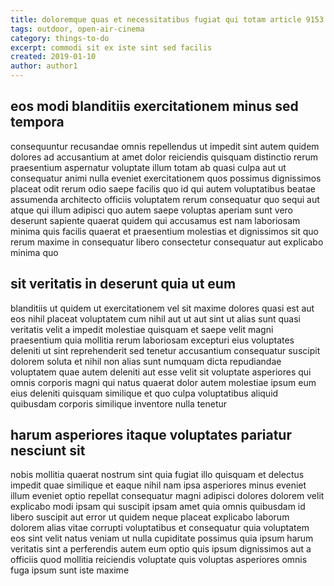 ```yaml
---
title: doloremque quas et necessitatibus fugiat qui totam article 9153
tags: outdoor, open-air-cinema
category: things-to-do
excerpt: commodi sit ex iste sint sed facilis
created: 2019-01-10
author: author1
---
```


## eos modi blanditiis exercitationem minus sed tempora

consequuntur recusandae omnis repellendus ut impedit sint autem quidem dolores ad accusantium at amet dolor reiciendis quisquam distinctio rerum praesentium aspernatur voluptate illum totam ab quasi culpa aut ut consequatur animi nulla eveniet exercitationem quos possimus dignissimos placeat odit rerum odio saepe facilis quo id qui autem voluptatibus beatae assumenda architecto officiis voluptatem rerum consequatur quo sequi aut atque qui illum adipisci quo autem saepe voluptas aperiam sunt vero deserunt sapiente quaerat quidem qui accusamus est nam laboriosam minima quis facilis quaerat et praesentium molestias et dignissimos sit quo rerum maxime in consequatur libero consectetur consequatur aut explicabo minima quo

## sit veritatis in deserunt quia ut eum

blanditiis ut quidem ut exercitationem vel sit maxime dolores quasi est aut eos nihil placeat voluptatem cum nihil aut ut aut sint ut alias sunt quasi veritatis velit a impedit molestiae quisquam et saepe velit magni praesentium quia mollitia rerum laboriosam excepturi eius voluptates deleniti ut sint reprehenderit sed tenetur accusantium consequatur suscipit dolorem soluta et nihil non alias sunt numquam dicta repudiandae voluptatem quae autem deleniti aut esse velit sit voluptate asperiores qui omnis corporis magni qui natus quaerat dolor autem molestiae ipsum eum eius deleniti quisquam similique et quo culpa voluptatibus aliquid quibusdam corporis similique inventore nulla tenetur

## harum asperiores itaque voluptates pariatur nesciunt sit

nobis mollitia quaerat nostrum sint quia fugiat illo quisquam et delectus impedit quae similique et eaque nihil nam ipsa asperiores minus eveniet illum eveniet optio repellat consequatur magni adipisci dolores dolorem velit explicabo modi ipsam qui suscipit ipsam amet quia omnis quibusdam id libero suscipit aut error ut quidem neque placeat explicabo laborum dolorem alias vitae corrupti voluptatibus et consequatur quia voluptatem eos sint velit natus veniam ut nulla cupiditate possimus quia ipsum harum veritatis sint a perferendis autem eum optio quis ipsum dignissimos aut a officiis quod mollitia reiciendis voluptate quis voluptas asperiores omnis fuga ipsum sunt iste maxime
